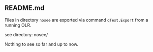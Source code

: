 ## README.md

Files in directory `nosee` are exported via command `qTest.Export` from a running OLR.

see directory: nosee/

Nothing to see so far and up to now.


